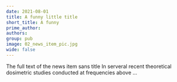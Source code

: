 ```yaml
---
date: 2021-08-01
title: A funny little title
short_title: A funny
prime_author:
authors:
group: pub
image: 02_news_item_pic.jpg
wide: false
---
```

The full text of the news item sans title
In serveral recent theoretical dosimetric studies conducted at frequencies above ... 
